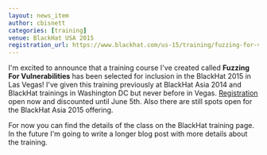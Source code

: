 ```yaml
---
layout: news_item
author: cbisnett
categories: [training]
venue: BlackHat USA 2015
registration_url: https://www.blackhat.com/us-15/training/fuzzing-for-vulnerabilities.html
---
```


I'm excited to announce that a training course I've created called **Fuzzing For Vulnerabilities** has been selected for inclusion in the BlackHat 2015 in Las Vegas!  I've given this training previously at BlackHat Asia 2014 and BlackHat trainings in Washington DC but never before in Vegas.  [Registration](https://www.blackhat.com/us-15/training/fuzzing-for-vulnerabilities.html) open now and discounted until June 5th.  Also there are still spots open for the BlackHat Asia 2015 offering.

For now you can find the details of the class on the BlackHat training page.  In the future I'm going to write a longer blog post with more details about the training.